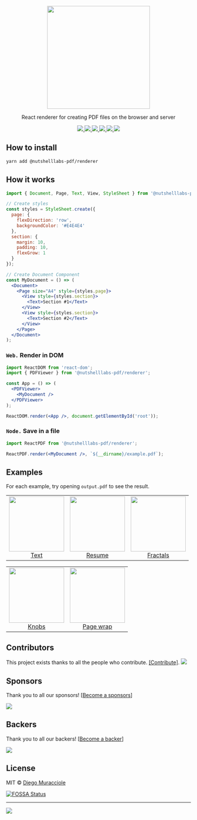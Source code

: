 <p align="center">
  <img src="https://user-images.githubusercontent.com/5600341/27505816-c8bc37aa-587f-11e7-9a86-08a2d081a8b9.png" height="280px">
  <p align="center">React renderer for creating PDF files on the browser and server<p>
  <p align="center">
    <a href="https://www.npmjs.com/package/@nutshelllabs-pdf/renderer">
      <img src="https://img.shields.io/npm/v/@nutshelllabs-pdf/renderer.svg" />
    </a>
    <a href="https://travis-ci.org/nutshelllabs/react-pdf">
      <img src="https://img.shields.io/travis/nutshelllabs/react-pdf.svg" />
    </a>
    <a href="https://github.com/nutshelllabs/react-pdf/blob/master/LICENSE">
      <img src="https://img.shields.io/github/license/nutshelllabs/react-pdf.svg" />
    </a>
    <a href="https://spectrum.chat/react-pdf">
      <img src="https://withspectrum.github.io/badge/badge.svg" />
    </a>
    <a href="https://github.com/prettier/prettier">
      <img src="https://img.shields.io/badge/styled_with-prettier-ff69b4.svg" />
    </a>
    <a href="https://app.fossa.com/projects/git%2Bgithub.com%2Ftaylorudell%2Freact-pdf?ref=badge_shield" alt="FOSSA Status"><img src="https://app.fossa.com/api/projects/git%2Bgithub.com%2Ftaylorudell%2Freact-pdf.svg?type=shield"/></a>
  </p>
</p>

## How to install
```sh
yarn add @nutshelllabs-pdf/renderer
```

## How it works

```jsx
import { Document, Page, Text, View, StyleSheet } from '@nutshelllabs-pdf/renderer';

// Create styles
const styles = StyleSheet.create({
  page: {
    flexDirection: 'row',
    backgroundColor: '#E4E4E4'
  },
  section: {
    margin: 10,
    padding: 10,
    flexGrow: 1
  }
});

// Create Document Component
const MyDocument = () => (
  <Document>
    <Page size="A4" style={styles.page}>
      <View style={styles.section}>
        <Text>Section #1</Text>
      </View>
      <View style={styles.section}>
        <Text>Section #2</Text>
      </View>
    </Page>
  </Document>
);
```

### `Web.` Render in DOM
```jsx
import ReactDOM from 'react-dom';
import { PDFViewer } from '@nutshelllabs-pdf/renderer';

const App = () => (
  <PDFViewer>
    <MyDocument />
  </PDFViewer>
);

ReactDOM.render(<App />, document.getElementById('root'));
```

### `Node.` Save in a file
```jsx
import ReactPDF from '@nutshelllabs-pdf/renderer';

ReactPDF.render(<MyDocument />, `${__dirname}/example.pdf`);
```

## Examples
For each example, try opening `output.pdf` to see the result.

<table>
	<tbody>
		<tr>
			<td align="center" valign="top">
				<a href="https://github.com/nutshelllabs/react-pdf/tree/master/packages/examples/src/text/">
					<img width="150" height="150" src="https://github.com/nutshelllabs/react-pdf/blob/master/packages/examples/src/text/thumb.png?raw=true">
				</a>
				<br>
				<a href="https://github.com/nutshelllabs/react-pdf/tree/master/packages/examples/src/text/">Text</a>
			</td>
			<td align="center" valign="top">
				<a href="https://github.com/nutshelllabs/react-pdf/tree/master/packages/examples/src/resume/">
					<img width="150" height="150" src="https://github.com/nutshelllabs/react-pdf/blob/master/packages/examples/src/resume/thumb.png?raw=true">
				</a>
				<br>
				<a href="https://github.com/nutshelllabs/react-pdf/tree/master/packages/examples/src/resume/">Resume</a>
			</td>
			<td align="center" valign="top">
				<a href="https://github.com/nutshelllabs/react-pdf/tree/master/packages/examples/src/fractals/">
					<img width="150" height="150" src="https://github.com/nutshelllabs/react-pdf/blob/master/packages/examples/src/fractals/thumb.png?raw=true">
				</a>
				<br>
				<a href="https://github.com/nutshelllabs/react-pdf/tree/master/packages/examples/src/fractals/">Fractals</a>
			</td>
		</tr>
	</tbody>
</table>
<table>
	<tbody>
		<tr>
			<td align="center" valign="top">
				<a href="https://github.com/nutshelllabs/react-pdf/tree/master/packages/examples/src/knobs/">
					<img width="150" height="150" src="https://github.com/nutshelllabs/react-pdf/blob/master/packages/examples/src/knobs/thumb.png?raw=true">
				</a>
				<br>
				<a href="https://github.com/nutshelllabs/react-pdf/tree/master/packages/examples/src/knobs/">Knobs</a>
			</td>
			<td align="center" valign="top">
				<a href="https://github.com/nutshelllabs/react-pdf/tree/master/packages/examples/src/pageWrap/">
					<img width="150" height="150" src="https://github.com/nutshelllabs/react-pdf/blob/master/packages/examples/src/pageWrap/thumb.png?raw=true">
				</a>
				<br>
				<a href="https://github.com/nutshelllabs/react-pdf/tree/master/packages/examples/src/pageWrap/">Page wrap</a>
			</td>
		</tr>
	</tbody>
</table>

## Contributors

This project exists thanks to all the people who contribute. [[Contribute]](CONTRIBUTING.md).
<a href="https://github.com/nutshelllabs/react-pdf/graphs/contributors"><img src="https://opencollective.com/react-pdf/contributors.svg?width=890" /></a>

## Sponsors

Thank you to all our sponsors! [[Become a sponsors](https://opencollective.com/react-pdf#sponsors)]

<a href="https://opencollective.com/react-pdf#sponsors" target="_blank"><img src="https://opencollective.com/react-pdf/sponsors.svg?width=890"></a>

## Backers

Thank you to all our backers! [[Become a backer](https://opencollective.com/react-pdf#backer)]

<a href="https://opencollective.com/react-pdf#backers" target="_blank"><img src="https://opencollective.com/react-pdf/backers.svg?width=890"></a>

## License

MIT © [Diego Muracciole](http://github.com/diegomura)

[![FOSSA Status](https://app.fossa.com/api/projects/git%2Bgithub.com%2Ftaylorudell%2Freact-pdf.svg?type=large)](https://app.fossa.com/projects/git%2Bgithub.com%2Ftaylorudell%2Freact-pdf?ref=badge_large)

---
![](https://img.shields.io/npm/dt/@nutshelllabs-pdf/renderer.svg?style=flat)
